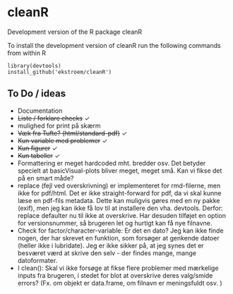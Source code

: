# cleanR

Development version of the R package cleanR

To install the development version of cleanR run the following commands
from within R

```{r}
library(devtools)
install_github('ekstroem/cleanR')
```



## To Do / ideas

* Documentation
* ~~Liste / forklare checks~~ &#10003;
* mulighed for print på skærm
* ~~Væk fra Tufte? (html/standard-pdf)~~ &#10003;
* ~~Kun variable med problemer~~ &#10003;
* ~~Kun figurer~~ &#10003;
* ~~Kun tabeller~~ &#10003;
* Formattering er meget hardcoded mht. bredder osv. Det betyder specielt at basicVisual-plots bliver meget, meget små. Kan vi fikse det på en smart måde?
* replace (fejl ved overskrivning) er implementeret for rmd-filerne, men ikke for pdf/html. Det er ikke straight-forward for pdf, da vi skal kunne læse en pdf-fils metadata. Dette kan muligvis gøres med en ny pakke (exif), men jeg kan ikke få lov til at installere den vha. devtools. Derfor: replace defaulter nu til ikke at overskrive. Har desuden tilføjet en option for versionsnummer, så brugeren let og hurtigt kan få nye filnavne.
* Check for factor/character-variable: Er det en dato? Jeg kan ikke finde nogen, der har skrevet en funktion, som forsøger at genkende datoer (heller ikke i lubridate). Jeg er ikke sikker på, at jeg synes det er besværet værd at skrive den selv - der findes mange, mange datoformater.
* I clean(): Skal vi ikke forsøge at fikse flere problemer med mærkelige inputs fra brugeren, i stedet for blot at overskrive deres valg/smide errors? (Fx. om objekt er data.frame, om filnavn er meningsfuldt osv. )



